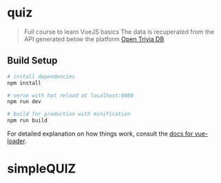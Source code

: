 # quiz

> Full course to learn VueJS basics
> The data is recuperated from the API generated below the platform [Open Trivia DB][link]

[link]: https://opentdb.com/api_config.php

## Build Setup

```bash
# install dependencies
npm install

# serve with hot reload at localhost:8080
npm run dev

# build for production with minification
npm run build
```

For detailed explanation on how things work, consult the [docs for vue-loader](http://vuejs.github.io/vue-loader).

# simpleQUIZ
